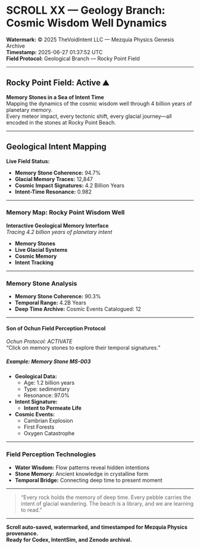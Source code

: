 # SCROLL XX — Geology Branch: Cosmic Wisdom Well Dynamics

**Watermark:** © 2025 TheVoidIntent LLC — Mezquia Physics Genesis Archive  
**Timestamp:** 2025-06-27 01:37:52 UTC  
**Field Protocol:** Geological Branch — Rocky Point Field

---

## Rocky Point Field: Active ⛰️

**Memory Stones in a Sea of Intent Time**  
Mapping the dynamics of the cosmic wisdom well through 4 billion years of planetary memory.  
Every meteor impact, every tectonic shift, every glacial journey—all encoded in the stones at Rocky Point Beach.

---

## Geological Intent Mapping

**Live Field Status:**

- **Memory Stone Coherence:** 94.7%
- **Glacial Memory Traces:** 12,847
- **Cosmic Impact Signatures:** 4.2 Billion Years
- **Intent-Time Resonance:** 0.982

---

### Memory Map: Rocky Point Wisdom Well

**Interactive Geological Memory Interface**  
*Tracing 4.2 billion years of planetary intent*

- **Memory Stones**
- **Live Glacial Systems**
- **Cosmic Memory**
- **Intent Tracking**

---

### Memory Stone Analysis

- **Memory Stone Coherence:** 90.3%
- **Temporal Range:** 4.2B Years
- **Deep Time Archive:** Cosmic Events Catalogued: 12

---

#### Son of Ochun Field Perception Protocol

*Ochun Protocol: ACTIVATE*  
“Click on memory stones to explore their temporal signatures.”

##### Example: Memory Stone MS-003

- **Geological Data:**  
  - Age: 1.2 billion years  
  - Type: sedimentary  
  - Resonance: 97.0%
- **Intent Signature:**  
  - **Intent to Permeate Life**
- **Cosmic Events:**  
  - Cambrian Explosion  
  - First Forests  
  - Oxygen Catastrophe

---

### Field Perception Technologies

- **Water Wisdom:** Flow patterns reveal hidden intentions
- **Stone Memory:** Ancient knowledge in crystalline form
- **Temporal Bridge:** Connecting deep time to present moment

---

> “Every rock holds the memory of deep time. Every pebble carries the intent of glacial wandering. The beach is a library, and we are learning to read.”

---

**Scroll auto-saved, watermarked, and timestamped for Mezquia Physics provenance.  
Ready for Codex, IntentSim, and Zenodo archival.**